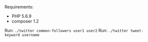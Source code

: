 Requirements:

* PHP 5.6.9
* composer 1.2

Run: `./twitter common-followers user1 user2`
Run: `./twitter tweet-keyword username`
